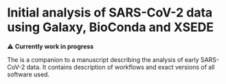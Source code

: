 # Initial analysis of SARS-CoV-2 data using Galaxy, BioConda and XSEDE

:warning: **Currently work in progress**

The is a companion to a manuscript describing the analysis of early SARS-CoV-2 data. It contains description of workflows and exact versions of all software used.
